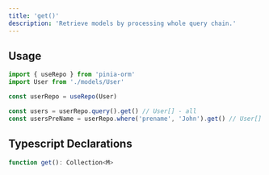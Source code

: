 ```yaml
---
title: 'get()'
description: 'Retrieve models by processing whole query chain.'
---
```


## Usage

````ts
import { useRepo } from 'pinia-orm'
import User from './models/User'

const userRepo = useRepo(User)

const users = userRepo.query().get() // User[] - all 
const usersPreName = userRepo.where('prename', 'John').get() // User[] - with prename 'John'
````

## Typescript Declarations

````ts
function get(): Collection<M>
````
